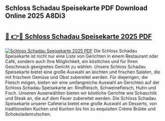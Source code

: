 ## Schloss Schadau Speisekarte PDF Download Online 2025 A8Di3

# <h2><a href="http://gc72fy2.nevu.top/?p=Schloss+Schadau+Speisekarte">🔗 👉🔴 Schloss Schadau Speisekarte 2025 PDF</a></h2>

[![Schloss Schadau Speisekarte 2025 PDF](https://i.imgur.com/dBaPXMq.png)](http://gc72fy2.nevu.top/?p=Schloss+Schadau+Speisekarte)
Die Schloss Schadau Speisekarte ist nicht nur eine Liste von Gerichten in einem Restaurant oder Café, sondern auch Ihre Möglichkeit, ein köstliches und für Ihren Geschmack geeignetes Gericht zu wählen. Unsere Schloss Schadau Speisekarte bietet eine große Auswahl an leichten und frischen Salaten, die mit frischem Gemüse und Obst zubereitet werden. Für diejenigen, die Fleisch mögen, bieten wir eine umfangreiche Auswahl an Gerichten auf der Schloss Schadau Speisekarte an: Rindfleisch, Schweinefleisch, Huhn und Fisch. Unseren Auserwählten bieten wir köstliche Gerichte wie Schaschlik und Steak an, die auf dem Feuer zubereitet werden. Die Schloss Schadau Speisekarte unserer Cafeteria bietet eine große Auswahl an Desserts, von traditionellen Kuchen und Kuchen bis hin zu exquisiten Crème Brûlée und Schokoladenrutschen.
